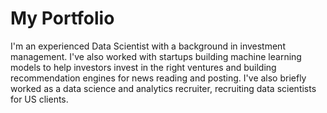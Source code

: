 # My Portfolio

I'm an experienced Data Scientist with a background in investment management. I've also worked with startups building machine learning models to help investors invest in the right ventures and building recommendation engines for news reading and posting. I've also briefly worked as a data science and analytics recruiter, recruiting data scientists for US clients.
